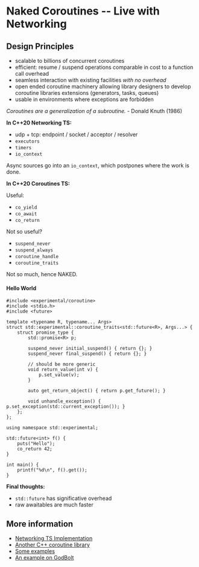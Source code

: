 Naked Coroutines -- Live with Networking
========================================

## Design Principles

- scalable to billions of concurrent coroutines
- efficient: resume / suspend operations comparable in cost to a function call
  overhead
- seamless interaction with existing facilities *with no overhead*
- open ended coroutine machinery allowing library designers to develop
  coroutine libraries extensions (generators, tasks, queues)
- usable in environments where exceptions are forbidden

*Coroutines are a generalization of a subroutine.* - Donald Knuth (1986)

**In C++20 Networking TS:**

- udp + tcp: endpoint / socket / acceptor / resolver
- `executors`
- `timers`
- `io_context`

Async sources go into an `io_context`, which postpones where the work is done.

**In C++20 Coroutines TS:**

Useful:

- `co_yield`
- `co_await`
- `co_return`

Not so useful?

- `suspend_never`
- `suspend_always`
- `coroutine_handle`
- `coroutine_traits`

Not so much, hence NAKED.

#### Hello World

    #include <experimental/coroutine>
    #include <stdio.h>
    #include <future>

    template <typename R, typename... Args>
    struct std::experimental::coroutine_traits<std::future<R>, Args...> {
        struct promise_type {
            std::promise<R> p;

            suspend_never initial_suspend() { return {}; }
            suspend_never final_suspend() { return {}; }

            // should be more generic
            void return_value(int v) {
                p.set_value(v);
            }

            auto get_return_object() { return p.get_future(); }

            void unhandle_exception() { p.set_exception(std::current_exception()); }
        };
    };

    using namespace std::experimental;

    std::future<int> f() {
        puts("Hello");
        co_return 42;
    }

    int main() {
        printf("%d\n", f().get());
    }

**Final thoughts:**

- `std::future` has significative overhead
- raw awaitables are much faster

## More information

- [Networking TS Implementation](https://github.com/chriskohlhoff/networking-ts-impl)
- [Another C++ coroutine library](https://github.com/lewissbaker/cppcoro)
- [Some examples](https://github.com/GorNishanov/await/tree/master/2017_CppCon)
- [An example on GodBolt](https://godbolt.org/g/26viuZ)
